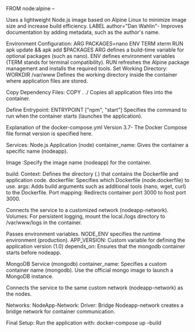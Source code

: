 FROM node:alpine – 

Uses a lightweight Node.js image based on Alpine Linux to minimize image size and increase build efficiency.
LABEL author="Dan Wahlin"- 
Improves documentation by adding metadata, such as the author's name.

Environment Configuration:
       ARG PACKAGES=nano
      ENV TERM xterm
    RUN apk update && apk add $PACKAGES
ARG defines a build-time variable for optional packages (such as nano).
	ENV defines environment variables (TERM stands for terminal compatibility).
RUN refreshes the Alpine package management and installs the required tools.
Set Working Directory: 
WORKDIR /var/www
Defines the working directory inside the container where application files are stored.

Copy Dependency Files:
COPY . ./
Copies all application files into the container.

Define Entrypoint:
 ENTRYPOINT ["npm", "start"]
Specifies the command to run when the container starts (launches the application).

Explanation of the docker-compose.yml
Version 3.7- The Docker Compose file format version is specified here. 

Services: 
Node.js Application (node) container_name: Gives the container a specific name (nodeapp).

Image  :Specify the image name (nodeapp) for the container.

build:
Context: Defines the directory (.) that contains the Dockerfile and application code.
dockerfile: Specifies which Dockerfile (node.dockerfile) to use.
args: Adds build arguments such as additional tools (nano, wget, curl) to the Dockerfile.
Port mapping: Redirects container port 3000 to host port 3000.

Connects the service to a customized network (nodeapp-network).
Volumes: For persistent logging, mount the local./logs directory to /var/www/logs in the container.

Passes environment variables.
NODE_ENV specifies the runtime environment (production).
APP_VERSION: Custom variable for defining the application version (1.0)
depends_on:
Ensures that the mongodb container starts before nodeapp.



 MongoDB Service (mongodb) container_name: Specifies a custom container name (mongodb).
Use the official mongo image to launch a MongoDB instance.

Connects the service to the same custom  network (nodeapp-network) as the nodes.

 Networks: 
NodeApp-Network: Driver: Bridge
Nodeapp-network creates a   bridge network for container communication.


Final Setup:
Run the application with:
docker-compose up –build
